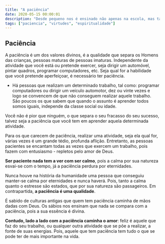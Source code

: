 ```yaml
---
title: "A paciência"
date: 2020-05-15 00:00:01
description: "Desde pequeno nos é ensinado não apenas na escola, mas tambem pela toda detentora do conhecimento e responsavel por informar a população - a endeusada Midia( televisiva ou radio)"
tags: ["paciencia", "virtudes", "espiritualidade"]
---
```


## Paciência

A paciência é um dos valores divinos, é a qualidade que separa os Homens das crianças, pessoas maturas de pessoas imaturas.
Independente da atividade que você está ou pretende exercer, seja dirigir um automóvel, pintar quadros, programar computadores, etc. Seja qual for a habilidade que você pretende aperfeiçoar, é necessário ter paciência.

- Há pessoas que realizam um determinado trabalho, tal como: programar computadores ou dirigir um veículo automotor, dez ou vinte vezes e logo se convencem de que não conseguem realizar aquele trabalho. São poucos os que sabem que quando o assunto é aprender todos somos iguais, independe da classe social ou idade.

Você não é pior que ninguém, o que separa o seu fracasso do seu sucesso, talvez seja a paciência que você tem em aprender aquela determinada atividade.

Para os que carecem de paciência, realizar uma atividade, seja ela qual for, várias vezes é um grande tédio, profunda aflição. Entretanto, as pessoas pacientes se encantam todas as vezes que exercem um trabalho, pois fazem com entusiasmo - repletos pelo amor de Deus.

**Ser paciente nada tem a ver com ser calmo**, pois a calma por sua natureza esvai-se com o tempo, já a paciência perdura por eternidades.

Nunca houve na história da humanidade uma pessoa que conseguiu manter-se calma por eternidades e nunca haverá. Pois, tanto a calma quanto o estresse são estados, que por sua natureza são passageiros. Em contrapartida, **a paciência é uma qualidade**.

É sabido de culturas antigas que quem tem paciência caminha de mãos dadas com Deus. Os sábios nos ensinam que nada se compara com a paciência, pois a sua essência é divina.

**Contudo, lado a lado com a paciência caminha o amor**: feliz é aquele que faz do seu trabalho, ou qualquer outra atividade que se põe a realizar, a fonte de suas energias. Pois, aquele que tem paciência tem tudo o que se pode ter de mais importante na vida.
